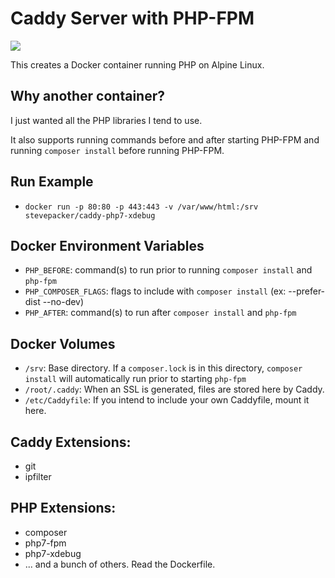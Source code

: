 # Caddy Server with PHP-FPM

[![](https://badge.imagelayers.io/stevepacker/caddy-php7-xdebug:latest.svg)](https://imagelayers.io/?images=stevepacker/caddy-php7-xdebug:latest 'Get your own badge on imagelayers.io')

This creates a Docker container running PHP on Alpine Linux.

## Why another container?  

I just wanted all the PHP libraries I tend to use.

It also supports running commands before and after starting PHP-FPM and running 
`composer install` before running PHP-FPM.

## Run Example

- `docker run -p 80:80 -p 443:443 -v /var/www/html:/srv stevepacker/caddy-php7-xdebug`


## Docker Environment Variables

- `PHP_BEFORE`: command(s) to run prior to running `composer install` and `php-fpm`
- `PHP_COMPOSER_FLAGS`: flags to include with `composer install` (ex: --prefer-dist --no-dev)
- `PHP_AFTER`: command(s) to run after `composer install` and `php-fpm`

## Docker Volumes

- `/srv`: Base directory.  If a `composer.lock` is in this directory, 
    `composer install` will automatically run prior to starting `php-fpm`
- `/root/.caddy`: When an SSL is generated, files are stored here by Caddy.
- `/etc/Caddyfile`: If you intend to include your own Caddyfile, mount it here.

## Caddy Extensions:

- git
- ipfilter

## PHP Extensions:

- composer
- php7-fpm
- php7-xdebug
- ... and a bunch of others.  Read the Dockerfile.
